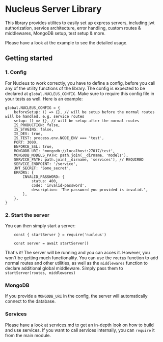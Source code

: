 # Nucleus Server Library

This library provides utilites to easily set up express servers, including jwt authorization, service architecture, error handling, custom routes & middlewares, MongoDB setup, test setup & more.

Please have a look at the example to see the detailed usage.

## Getting started

### 1. Config

For Nucleus to work correctly, you have to define a config, before you call any of the utility functions of the library. The config is expected to be declared at `global.NUCLEUS_CONFIG`. Make sure to require this config file in your tests as well. Here is an example:

```
global.NUCLEUS_CONFIG = {
    beforeSetup: () => {}, // will be setup before the normal routes will be handled, e.g. service routes
    setup: () => {}, // will be setup after the normal routes
    IS_PRODUCTION: false,
    IS_STAGING: false,
    IS_DEV: true,
    IS_TEST: process.env.NODE_ENV === 'test',
    PORT: 3000,
    ENFORCE_SSL: true,
    MONGODB_URI: 'mongodb://localhost:27017/test',
    MONGODB_MODELS_PATH: path.join(__dirname, 'models'),
    SERVICE_PATH: path.join(__dirname, 'services'), // REQUIRED
    SERVICE_ENDPOINT: '/service',
    JWT_SECRET: 'Some_secret',
    ERRORS: {
        INVALID_PASSWORD: {
            status: 400,
            code: 'invalid-password',
            description: 'The password you provided is invalid.',
        },
    },
}

```

### 2. Start the server

You can then simply start a server:

```
    const { startServer } = require('nucleus')

    const server = await startServer()
```

That's it! The server will be running and you can acces it. However, you won't be getting much functionality. You can use the `routes` function to add normal routes and other utilities, as well as the `middlewares` function to declare additional global middleware. Simply pass them to `startServer(routes, middlewares)`

### MongoDB

If you provide a `MONGODB_URI` in the config, the server will automatically connect to the database.

### Services

Please have a look at services.md to get an in-depth look on how to build and use services. If you want to call services internally, you can `require` it from the main module.
